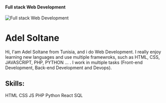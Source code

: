 #### Full stack Web Development 
![Full stack Web Development ](https://pbs.twimg.com/profile_banners/1569646202060419073/1663067875/600x200)

# Adel Soltane
Hi, I'am Adel Soltane from Tunisia, and i do Web Development. I really enjoy learning new languages and use multiple framewroks, such as HTML, CSS, JAVASCRIPT, PHP, PYTHON ... . 
I work in multiple tasks (Front-end Development, Back-end Development and Devops).

## Skills: 
HTML
CSS 
JS
PHP
Python
React
SQL









